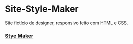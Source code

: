 # Site-Style-Maker

Site fictício de designer, responsivo feito com HTML e CSS.

### [Stye Maker](https://davidsonrb.github.io/Site-Style-Maker/)

